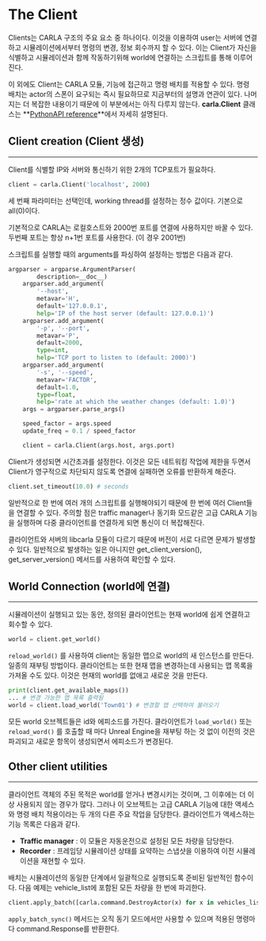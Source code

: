 # The Client

Clients는 CARLA 구조의 주요 요소 중 하나이다. 이것을 이용하여 user는 서버에 연결하고 시뮬레이션에서부터 명령의 변경, 정보 회수까지 할 수 있다. 이는 Client가 자신을 식별하고 시뮬레이션과 함께 작동하기위해 world에 연결하는 스크립트를 통해 이루어진다.

이 외에도 Client는 CARLA 모듈, 기능에 접근하고 명령 배치를 적용할 수 있다. 명령 배치는 actor의 스폰이 요구되는 즉시 필요하므로 지금부터의 설명과 연관이 있다. 나머지는 더 복잡한 내용이기 때문에 이 부분에서는 아직 다루지 않는다. **carla.Client** 클래스는 **[PythonAPI reference](https://carla.readthedocs.io/en/0.9.8/python_api/#carla.Client)**에서 자세히 설명된다.

## Client creation (Client 생성)

---

Client를 식별할 IP와 서버와 통신하기 위한 2개의 TCP포트가 필요하다. 

```python
client = carla.Client('localhost', 2000)
```

세 번째 파라미터는 선택인데, working thread를 설정하는 정수 값이다. 기본으로 all(0)이다. 

기본적으로 CARLA는 로컬호스트와 2000번 포트를 연결에 사용하지만 바꿀 수 있다. 두번째 포트는 항상 n+1번 포트를 사용한다. (이 경우 2001번)

스크립트를 실행할 때의 arguments를 파싱하여 설정하는 방법은 다음과 같다.

```python
argparser = argparse.ArgumentParser(
        description=__doc__)
    argparser.add_argument(
        '--host',
        metavar='H',
        default='127.0.0.1',
        help='IP of the host server (default: 127.0.0.1)')
    argparser.add_argument(
        '-p', '--port',
        metavar='P',
        default=2000,
        type=int,
        help='TCP port to listen to (default: 2000)')
    argparser.add_argument(
        '-s', '--speed',
        metavar='FACTOR',
        default=1.0,
        type=float,
        help='rate at which the weather changes (default: 1.0)')
    args = argparser.parse_args()

    speed_factor = args.speed
    update_freq = 0.1 / speed_factor

    client = carla.Client(args.host, args.port)
```

Client가 생성되면 시간초과를 설정한다. 이것은 모든 네트워킹 작업에 제한을 두면서 Client가 영구적으로 차단되지 않도록 연결에 실패하면 오류를 반환하게 해준다.

```python
client.set_timeout(10.0) # seconds
```

일반적으로 한 번에 여러 개의 스크립트를 실행해야되기 때문에 한 번에 여러 Client들을 연결할 수 있다. 주의할 점은 traffic manager나 동기화 모드같은 고급 CARLA 기능을 실행하며 다중 클라이언트를 연결하게 되면 통신이 더 복잡해진다.

클라이언트와 서버의 libcarla 모듈이 다르기 때문에 버전이 서로 다르면 문제가 발생할 수 있다. 일반적으로 발생하는 일은 아니지만 get_client_version(), get_server_version() 메서드를 사용하여 확인할 수 있다.

## World Connection (world에 연결)

---

시뮬레이션이 실행되고 있는 동안, 정의된 클라이언트는 현재 world에 쉽게 연결하고 회수할 수 있다.

```python
world = client.get_world()
```

`reload_world()` 를 사용하여 client는 동일한 맵으로 world의 새 인스턴스를 만든다. 일종의 재부팅 방법이다. 클라이언트는 또한 현재 맵을 변경하는데 사용되는 맵 목록을 가져올 수도 있다. 이것은 현재의 world를 없애고 새로운 것을 만든다.

```python
print(client.get_available_maps())
... # 변경 가능한 맵 목록 출력됨
world = client.load_world('Town01') # 변경할 맵 선택하여 불러오기
```

모든 world 오브젝트들은 id와 에피소드를 가진다. 클라이언트가 `load_world()` 또는 `reload_word()` 를 호출할 때 마다 Unreal Engine을 재부팅 하는 것 없이 이전의 것은 파괴되고 새로운 항목이 생성되면서 에피소드가 변경된다.

## Other client utilities

---

클라이언트 객체의 주된 목적은 world를 얻거나 변경시키는 것이며, 그 이후에는 더 이상 사용되지 않는 경우가 많다. 그러나 이 오브젝트는 고급 CARLA 기능에 대한 액세스와 명령 배치 적용이라는 두 개의 다른 주요 작업을 담당한다. 클라이언트가 액세스하는 기능 목록은 다음과 같다.

- **Traffic manager** : 이 모듈은 자동운전으로 설정된 모든 차량을 담당한다.
- **Recorder** : 프레임당 시뮬레이션 상태를 요약하는 스냅샷을 이용하여 이전 시뮬레이션을 재현할 수 있다.

배치는 시뮬레이션의 동일한 단계에서 일괄적으로 실행되도록 준비된 일반적인 함수이다. 다음 예제는 vehicle_list에 포함된 모든 차량을 한 번에 파괴한다.

```python
client.apply_batch([carla.command.DestroyActor(x) for x in vehicles_list])
```

`apply_batch_sync()` 메서드는 오직 동기 모드에서만 사용할 수 있으며 적용된 명령마다 command.Response를 반환한다.